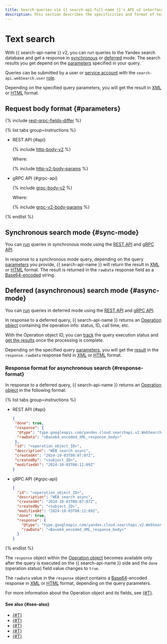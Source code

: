 ```yaml
---
title: Search queries via {{ search-api-full-name }}'s API v2 interface
description: This section describes the specificities and format of text queries when accessing {{ search-api-name }} via API v2.
---
```


# Text search

With {{ search-api-name }} v2, you can run queries to the Yandex search database and get a response in [synchronous](#sync-mode) or [deferred](#async-mode) mode. The search results you get depend on the [parameters](#parameters) specified in your query.

Queries can be submitted by a user or [service account](../../iam/concepts/users/service-accounts.md) with the `search-api.webSearch.user` [role](../security/index.md#search-api-webSearch-user).

Depending on the specified query parameters, you will get the result in [XML](./response.md) or [HTML](./html-response.md) format.

## Request body format {#parameters}

{% include [rest-grpc-fields-differ](../../_includes/search-api/rest-grpc-fields-differ.md) %}

{% list tabs group=instructions %}

- REST API {#api}

  {% include [http-body-v2](../../_includes/search-api/http-body-v2.md) %}

  Where:

  {% include [http-v2-body-params](../../_includes/search-api/http-v2-body-params.md) %}

- gRPC API {#grpc-api}

  {% include [grpc-body-v2](../../_includes/search-api/grpc-body-v2.md) %}

  Where:

  {% include [grpc-v2-body-params](../../_includes/search-api/grpc-v2-body-params.md) %}

{% endlist %}

## Synchronous search mode {#sync-mode}

You can [run](../operations/web-search-sync.md) queries in synchronous mode using the [REST API](../api-ref/) and [gRPC API](../api-ref/grpc/).

In response to a synchronous mode query, depending on the query [parameters](#parameters) you provide, {{ search-api-name }} will return the result in [XML](./response.md) or [HTML](./html-response.md) format. The result is returned in the `rawData` response field as a [Base64-encoded](https://en.wikipedia.org/wiki/Base64) string.

## Deferred (asynchronous) search mode {#async-mode}

You can [run](../operations/web-search.md) queries in deferred mode using the [REST API](../api-ref/) and [gRPC API](../api-ref/grpc/). 

In response to a deferred query, {{ search-api-name }} returns an [Operation object](#response-format) containing the operation info: status, ID, call time, etc. 

With the Operation object ID, you can [track](../operations/web-search.md#verify-operation) the query execution status and [get the results](../operations/web-search.md#get-response) once the processing is complete.

Depending on the specified query [parameters](#parameters), you will get the [result](#response-format) in the `response.rawData` response field in [XML](./response.md) or [HTML](./html-response.md) format.

### Response format for asynchronous search {#response-format}

In response to a deferred query, {{ search-api-name }} returns an [Operation object](../../api-design-guide/concepts/operation.md) in the following format:

{% list tabs group=instructions %}

- REST API {#api}

  ```json
  {
   "done": true,
   "response": {
    "@type": "type.googleapis.com/yandex.cloud.searchapi.v2.WebSearchResponse",
    "rawData": "<Base64_encoded_XML_response_body>"
   },
   "id": "<operation_object_ID>",
   "description": "WEB search async",
   "createdAt": "2024-10-03T08:07:07Z",
   "createdBy": "<subject_ID>",
   "modifiedAt": "2024-10-03T08:12:09Z"
  }
  ```

- gRPC API {#grpc-api}

  ```json
  {
    "id": "<operation_object_ID>",
    "description": "WEB search async",
    "createdAt": "2024-10-03T08:07:07Z",
    "createdBy": "<subject_ID>",
    "modifiedAt": "2024-10-03T08:12:09Z",
    "done": true,
    "response": {
      "@type": "type.googleapis.com/yandex.cloud.searchapi.v2.WebSearchResponse",
      "rawData": "<Base64_encoded_XML_response_body>"
    }
  }
  ```

{% endlist %}

The `response` object within the [Operation object](../../api-design-guide/concepts/operation.md) becomes available only after the query is executed on the {{ search-api-name }} side and the `done` (operation status) field value changes to `true`.

The `rawData` value in the `response` object contains a [Base64](https://en.wikipedia.org/wiki/Base64)-encoded response in [XML](./response.md) or [HTML](./html-response.md) format, depending on the query parameters.

For more information about the Operation object and its fields, see [{#T}](../../api-design-guide/concepts/operation.md).

#### See also {#see-also}

* [{#T}](../operations/web-search-sync.md)
* [{#T}](../operations/web-search.md)
* [{#T}](./response.md)
* [{#T}](../api-ref/authentication.md)
* [{#T}](../security/index.md)